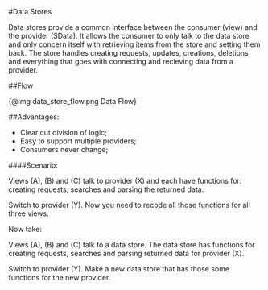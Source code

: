 #Data Stores

Data stores provide a common interface between the consumer (view) and the provider (SData). It allows the consumer to only talk to the data store and 
only concern itself with retrieving items from the store and setting them back. The store handles creating requests, updates, creations, deletions and 
everything that goes with connecting and recieving data from a provider.

##Flow

{@img data_store_flow.png Data Flow}

##Advantages: 

* Clear cut division of logic;
* Easy to support multiple providers;
* Consumers never change;

####Scenario:

Views (A), (B) and (C) talk to provider (X) and each have functions for: creating requests, searches and parsing the returned data.

Switch to provider (Y). Now you need to recode all those functions for all three views.

Now take:

Views (A), (B) and (C) talk to a data store. The data store has functions for creating requests, searches and parsing returned data for provider (X).

Switch to provider (Y). Make a new data store that has those some functions for the new provider.


